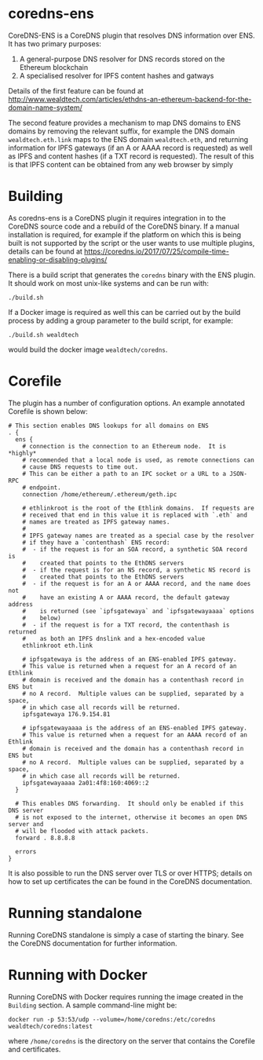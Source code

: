 # coredns-ens

CoreDNS-ENS is a CoreDNS plugin that resolves DNS information over ENS.  It has two primary purposes:

  1. A general-purpose DNS resolver for DNS records stored on the Ethereum blockchain
  2. A specialised resolver for IPFS content hashes and gatways

Details of the first feature can be found at http://www.wealdtech.com/articles/ethdns-an-ethereum-backend-for-the-domain-name-system/

The second feature provides a mechanism to map DNS domains to ENS domains by removing the relevant suffix, for example the DNS domain `wealdtech.eth.link` maps to the ENS domain `wealdtech.eth`, and returning information for IPFS gateways (if an A or AAAA record is requested) as well as IPFS and content hashes (if a TXT record is requested).  The result of this is that IPFS content can be obtained from any web browser by simply 

# Building

As coredns-ens is a CoreDNS plugin it requires integration in to the CoreDNS source code and a rebuild of the CoreDNS binary.  If a manual installation is required, for example if the platform on which this is being built is not supported by the script or the user wants to use multiple plugins, details can be found at https://coredns.io/2017/07/25/compile-time-enabling-or-disabling-plugins/

There is a build script that generates the `coredns` binary with the ENS plugin.  It should work on most unix-like systems and can be run with:

    ./build.sh

If a Docker image is required as well this can be carried out by the build process by adding a group parameter to the build script, for example:

    ./build.sh wealdtech

would build the docker image `wealdtech/coredns`.

# Corefile

The plugin has a number of configuration options.  An example annotated Corefile is shown below:

```
# This section enables DNS lookups for all domains on ENS
. {
  ens {
    # connection is the connection to an Ethereum node.  It is *highly*
    # recommended that a local node is used, as remote connections can
    # cause DNS requests to time out.
    # This can be either a path to an IPC socket or a URL to a JSON-RPC
    # endpoint.
    connection /home/ethereum/.ethereum/geth.ipc

    # ethlinkroot is the root of the Ethlink domains.  If requests are
    # received that end in this value it is replaced with `.eth` and
    # names are treated as IPFS gateway names.
    #
    # IPFS gateway names are treated as a special case by the resolver
    # if they have a `contenthash` ENS record:
    #  - if the request is for an SOA record, a synthetic SOA record is
    #    created that points to the EthDNS servers
    #  - if the request is for an NS record, a synthetic NS record is
    #    created that points to the EthDNS servers
    #  - if the request is for an A or AAAA record, and the name does not
    #    have an existing A or AAAA record, the default gateway address
    #    is returned (see `ipfsgatewaya` and `ipfsgatewayaaaa` options
    #    below)
    #  - if the request is for a TXT record, the contenthash is returned
    #    as both an IPFS dnslink and a hex-encoded value
    ethlinkroot eth.link

    # ipfsgatewaya is the address of an ENS-enabled IPFS gateway.
    # This value is returned when a request for an A record of an Ethlink
    # domain is received and the domain has a contenthash record in ENS but
    # no A record.  Multiple values can be supplied, separated by a space,
    # in which case all records will be returned.
    ipfsgatewaya 176.9.154.81

    # ipfsgatewayaaaa is the address of an ENS-enabled IPFS gateway.
    # This value is returned when a request for an AAAA record of an Ethlink
    # domain is received and the domain has a contenthash record in ENS but
    # no A record.  Multiple values can be supplied, separated by a space,
    # in which case all records will be returned.
    ipfsgatewayaaaa 2a01:4f8:160:4069::2
  }

  # This enables DNS forwarding.  It should only be enabled if this DNS server
  # is not exposed to the internet, otherwise it becomes an open DNS server and
  # will be flooded with attack packets.
  forward . 8.8.8.8

  errors
}
```

It is also possible to run the DNS server over TLS or over HTTPS; details on how to set up certificates the can be found in the CoreDNS documentation.

# Running standalone

Running CoreDNS standalone is simply a case of starting the binary.  See the CoreDNS documentation for further information.

# Running with Docker

Running CoreDNS with Docker requires running the image created in the `Building` section.  A sample command-line might be:

    docker run -p 53:53/udp --volume=/home/coredns:/etc/coredns wealdtech/coredns:latest

where `/home/coredns` is the directory on the server that contains the Corefile and certificates.
